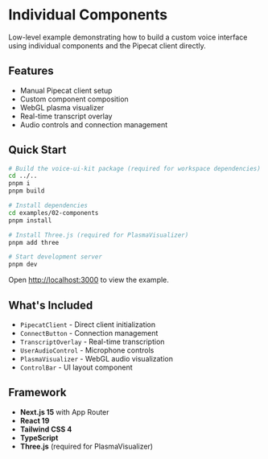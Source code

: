 # Individual Components

Low-level example demonstrating how to build a custom voice interface using individual components and the Pipecat client directly.

## Features

- Manual Pipecat client setup
- Custom component composition
- WebGL plasma visualizer
- Real-time transcript overlay
- Audio controls and connection management

## Quick Start

```bash
# Build the voice-ui-kit package (required for workspace dependencies)
cd ../..
pnpm i
pnpm build

# Install dependencies
cd examples/02-components
pnpm install

# Install Three.js (required for PlasmaVisualizer)
pnpm add three

# Start development server
pnpm dev
```

Open [http://localhost:3000](http://localhost:3000) to view the example.

## What's Included

- `PipecatClient` - Direct client initialization
- `ConnectButton` - Connection management
- `TranscriptOverlay` - Real-time transcription
- `UserAudioControl` - Microphone controls
- `PlasmaVisualizer` - WebGL audio visualization
- `ControlBar` - UI layout component

## Framework

- **Next.js 15** with App Router
- **React 19**
- **Tailwind CSS 4**
- **TypeScript**
- **Three.js** (required for PlasmaVisualizer)
